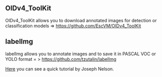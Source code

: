 ## OIDv4_ToolKit

OIDv4_ToolKit allows you to download annotated images for detection or classification models => https://github.com/EscVM/OIDv4_ToolKit

## labelImg

labelImg allows you to annotate images and to save it in PASCAL VOC or YOLO format = > https://github.com/tzutalin/labelImg

[Here](https://blog.roboflow.com/labelimg/) you can see a quick tutorial by Joseph Nelson.
